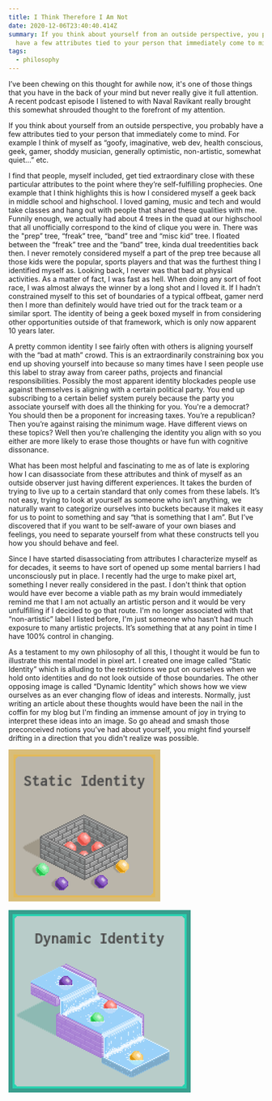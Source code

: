 ```yaml
---
title: I Think Therefore I Am Not
date: 2020-12-06T23:40:40.414Z
summary: If you think about yourself from an outside perspective, you probably
  have a few attributes tied to your person that immediately come to mind.
tags:
  - philosophy
---
```

I’ve been chewing on this thought for awhile now, it's one of those things that you have in the back of your mind but never really give it full attention. A recent podcast episode I listened to with Naval Ravikant really brought this somewhat shrouded thought to the forefront of my attention.

If you think about yourself from an outside perspective, you probably have a few attributes tied to your person that immediately come to mind. For example I think of myself as “goofy, imaginative, web dev, health conscious, geek, gamer, shoddy musician, generally optimistic, non-artistic, somewhat quiet…” etc.

I find that people, myself included, get tied extraordinary close with these particular attributes to the point where they’re self-fulfilling prophecies. One example that I think highlights this is how I considered myself a geek back in middle school and highschool. I loved gaming, music and tech and would take classes and hang out with people that shared these qualities with me. Funnily enough, we actually had about 4 trees in the quad at our highschool that all unofficially correspond to the kind of clique you were in. There was the "prep” tree, “freak” tree, “band” tree and “misc kid” tree. I floated between the “freak” tree and the “band” tree, kinda dual treedentities back then. I never remotely considered myself a part of the prep tree because all those kids were the popular, sports players and that was the furthest thing I identified myself as. Looking back, I never was that bad at physical activities. As a matter of fact, I was fast as hell. When doing any sort of foot race, I was almost always the winner by a long shot and I loved it. If I hadn’t constrained myself to this set of boundaries of a typical offbeat, gamer nerd then I more than definitely would have tried out for the track team or a similar sport. The identity of being a geek boxed myself in from considering other opportunities outside of that framework, which is only now apparent 10 years later. 

A pretty common identity I see fairly often with others is aligning yourself with the “bad at math” crowd. This is an extraordinarily constraining box you end up shoving yourself into because so many times have I seen people use this label to stray away from career paths, projects and financial responsibilities. Possibly the most apparent identity blockades people use against themselves is aligning with a certain political party. You end up subscribing to a certain belief system purely because the party you associate yourself with does all the thinking for you. You're a democrat? You should then be a proponent for increasing taxes. You’re a republican? Then you’re against raising the minimum wage. Have different views on these topics? Well then you’re challenging the identity you align with so you either are more likely to erase those thoughts or have fun with cognitive dissonance. 

What has been most helpful and fascinating to me as of late is exploring how I can disassociate from these attributes and think of myself as an outside observer just having different experiences. It takes the burden of trying to live up to a certain standard that only comes from these labels. It’s not easy, trying to look at yourself as someone who isn’t anything, we naturally want to categorize ourselves into buckets because it makes it easy for us to point to something and say “that is something that I am”. But I’ve discovered that if you want to be self-aware of your own biases and feelings, you need to separate yourself from what these constructs tell you how you should behave and feel.

Since I have started disassociating from attributes I characterize myself as for decades, it seems to have sort of opened up some mental barriers I had unconsciously put in place. I recently had the urge to make pixel art, something I never really considered in the past. I don't think that option would have ever become a viable path as my brain would immediately remind me that I am not actually an artistic person and it would be very unfulfilling if I decided to go that route. I'm no longer associated with that “non-artistic” label I listed before, I'm just someone who hasn’t had much exposure to many artistic projects. It’s something that at any point in time I have 100% control in changing. 

As a testament to my own philosophy of all this, I thought it would be fun to illustrate this mental model in pixel art. I created one image called “Static Identity” which is alluding to the restrictions we put on ourselves when we hold onto identities and do not look outside of those boundaries. The other opposing image is called “Dynamic Identity” which shows how we view ourselves as an ever changing flow of ideas and interests. Normally, just writing an article about these thoughts would have been the nail in the coffin for my blog but I'm finding an immense amount of joy in trying to interpret these ideas into an image. So go ahead and smash those preconceived notions you’ve had about yourself, you might find yourself drifting in a direction that you didn't realize was possible. 


![](/static/img/static-identity.png)

![dynamic identity](/static/img/dynamic-identity.png)